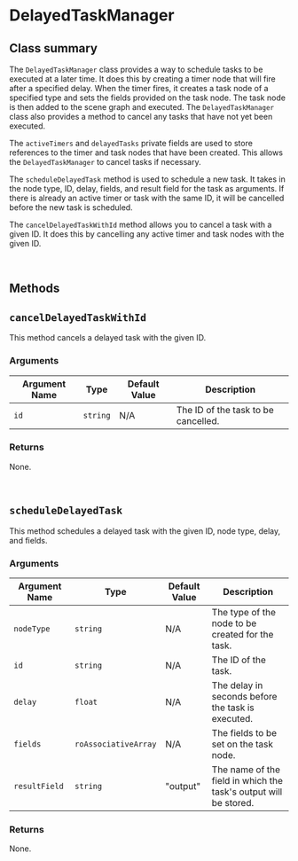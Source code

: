# DelayedTaskManager

Class summary
-------------



The `DelayedTaskManager` class provides a way to schedule tasks to be executed at a later time. It does this by creating a timer node that will fire after a specified delay. When the timer fires, it creates a task node of a specified type and sets the fields provided on the task node. The task node is then added to the scene graph and executed. The `DelayedTaskManager` class also provides a method to cancel any tasks that have not yet been executed.



The `activeTimers` and `delayedTasks` private fields are used to store references to the timer and task nodes that have been created. This allows the `DelayedTaskManager` to cancel tasks if necessary.

The `scheduleDelayedTask` method is used to schedule a new task. It takes in the node type, ID, delay, fields, and result field for the task as arguments. If there is already an active timer or task with the same ID, it will be cancelled before the new task is scheduled.

The `cancelDelayedTaskWithId` method allows you to cancel a task with a given ID. It does this by cancelling any active timer and task nodes with the given ID.


<br/>

## Methods


## `cancelDelayedTaskWithId`

This method cancels a delayed task with the given ID.

### Arguments

| Argument Name | Type     | Default Value | Description                         |
|---------------|----------|---------------|-------------------------------------|
| `id`          | `string` | N/A           | The ID of the task to be cancelled. |

### Returns

None.

<br/>

## `scheduleDelayedTask`

This method schedules a delayed task with the given ID, node type, delay, and fields.

### Arguments

| Argument Name | Type                 | Default Value | Description                                                      |
|---------------|----------------------|---------------|------------------------------------------------------------------|
| `nodeType`    | `string`             | N/A           | The type of the node to be created for the task.                 |
| `id`          | `string`             | N/A           | The ID of the task.                                              |
| `delay`       | `float`              | N/A           | The delay in seconds before the task is executed.                |
| `fields`      | `roAssociativeArray` | N/A           | The fields to be set on the task node.                           |
| `resultField` | `string`             | "output"      | The name of the field in which the task's output will be stored. |

### Returns

None.